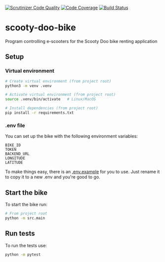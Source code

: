[![Scrutinizer Code Quality](https://scrutinizer-ci.com/g/Scooty-Doo/scooty-doo-bike/badges/quality-score.png?b=main)](https://scrutinizer-ci.com/g/Scooty-Doo/scooty-doo-bike/?branch=main)
[![Code Coverage](https://scrutinizer-ci.com/g/Scooty-Doo/scooty-doo-bike/badges/coverage.png?b=main)](https://scrutinizer-ci.com/g/Scooty-Doo/scooty-doo-bike/?branch=main)
[![Build Status](https://scrutinizer-ci.com/g/Scooty-Doo/scooty-doo-bike/badges/build.png?b=main)](https://scrutinizer-ci.com/g/Scooty-Doo/scooty-doo-bike/build-status/main)
# scooty-doo-bike
Program controlling e-scooters for the Scooty Doo bike renting application

## Setup

### Virtual environment
```bash
# Create virtual environment (from project root)
python3 -m venv .venv

# Activate virtual environment (from project root)
source .venv/bin/activate   # Linux/MacOS

# Install dependencies (from project root)
pip install -r requirements.txt
```

### .env file

You can set up the bike with the following environment variables: 
```
BIKE_ID
TOKEN
BACKEND_URL
LONGITUDE
LATITUDE
```

To make things easy, there is an [.env.example](.env.example) for you to use. Just rename it to copy it to a new .env and you're good to go.

## Start the bike

To start the bike run:

```bash
# From project root
python -m src.main
```

## Run tests

To run the tests use:
```bash
python -m pytest
```
